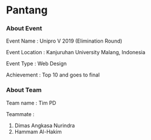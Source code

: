 # Pantang

### About Event

Event Name : Unipro V 2019 (Elimination Round)

Event Location : Kanjuruhan University Malang, Indonesia

Event Type : Web Design

Achievement : Top 10 and goes to final

### About Team

Team name : Tim PD

Teammate :

1. Dimas Angkasa Nurindra
2. Hammam Al-Hakim
